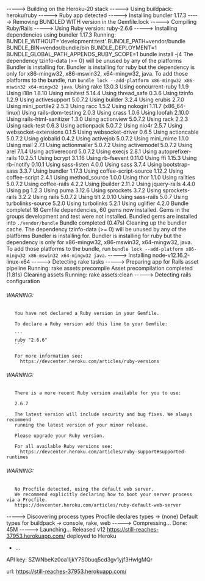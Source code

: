 -----> Building on the Heroku-20 stack
-----> Using buildpack: heroku/ruby
-----> Ruby app detected
-----> Installing bundler 1.17.3
-----> Removing BUNDLED WITH version in the Gemfile.lock
-----> Compiling Ruby/Rails
-----> Using Ruby version: ruby-2.6.6
-----> Installing dependencies using bundler 1.17.3
       Running: BUNDLE_WITHOUT='development:test' BUNDLE_PATH=vendor/bundle BUNDLE_BIN=vendor/bundle/bin BUNDLE_DEPLOYMENT=1 BUNDLE_GLOBAL_PATH_APPENDS_RUBY_SCOPE=1 bundle install -j4
       The dependency tzinfo-data (>= 0) will be unused by any of the platforms Bundler is installing for. Bundler is installing for ruby but the dependency is only for x86-mingw32, x86-mswin32, x64-mingw32, java. To add those platforms to the bundle, run `bundle lock --add-platform x86-mingw32 x86-mswin32 x64-mingw32 java`.
       Using rake 13.0.3
       Using concurrent-ruby 1.1.9
       Using i18n 1.8.10
       Using minitest 5.14.4
       Using thread_safe 0.3.6
       Using tzinfo 1.2.9
       Using activesupport 5.0.7.2
       Using builder 3.2.4
       Using erubis 2.7.0
       Using mini_portile2 2.5.3
       Using racc 1.5.2
       Using nokogiri 1.11.7 (x86_64-linux)
       Using rails-dom-testing 2.0.3
       Using crass 1.0.6
       Using loofah 2.10.0
       Using rails-html-sanitizer 1.3.0
       Using actionview 5.0.7.2
       Using rack 2.2.3
       Using rack-test 0.6.3
       Using actionpack 5.0.7.2
       Using nio4r 2.5.7
       Using websocket-extensions 0.1.5
       Using websocket-driver 0.6.5
       Using actioncable 5.0.7.2
       Using globalid 0.4.2
       Using activejob 5.0.7.2
       Using mini_mime 1.1.0
       Using mail 2.7.1
       Using actionmailer 5.0.7.2
       Using activemodel 5.0.7.2
       Using arel 7.1.4
       Using activerecord 5.0.7.2
       Using execjs 2.8.1
       Using autoprefixer-rails 10.2.5.1
       Using bcrypt 3.1.16
       Using rb-fsevent 0.11.0
       Using ffi 1.15.3
       Using rb-inotify 0.10.1
       Using sass-listen 4.0.0
       Using sass 3.7.4
       Using bootstrap-sass 3.3.7
       Using bundler 1.17.3
       Using coffee-script-source 1.12.2
       Using coffee-script 2.4.1
       Using method_source 1.0.0
       Using thor 1.1.0
       Using railties 5.0.7.2
       Using coffee-rails 4.2.2
       Using jbuilder 2.11.2
       Using jquery-rails 4.4.0
       Using pg 1.2.3
       Using puma 3.12.6
       Using sprockets 3.7.2
       Using sprockets-rails 3.2.2
       Using rails 5.0.7.2
       Using tilt 2.0.10
       Using sass-rails 5.0.7
       Using turbolinks-source 5.2.0
       Using turbolinks 5.2.1
       Using uglifier 4.2.0
       Bundle complete! 18 Gemfile dependencies, 60 gems now installed.
       Gems in the groups development and test were not installed.
       Bundled gems are installed into `./vendor/bundle`
       Bundle completed (0.47s)
       Cleaning up the bundler cache.
       The dependency tzinfo-data (>= 0) will be unused by any of the platforms Bundler is installing for. Bundler is installing for ruby but the dependency is only for x86-mingw32, x86-mswin32, x64-mingw32, java. To add those platforms to the bundle, run `bundle lock --add-platform x86-mingw32 x86-mswin32 x64-mingw32 java`.
-----> Installing node-v12.16.2-linux-x64
-----> Detecting rake tasks
-----> Preparing app for Rails asset pipeline
       Running: rake assets:precompile
       Asset precompilation completed (1.81s)
       Cleaning assets
       Running: rake assets:clean
-----> Detecting rails configuration
###### WARNING:
       You have not declared a Ruby version in your Gemfile.
       
       To declare a Ruby version add this line to your Gemfile:
       
       ```
       ruby "2.6.6"
       ```
       
       For more information see:
         https://devcenter.heroku.com/articles/ruby-versions
###### WARNING:
       There is a more recent Ruby version available for you to use:
       
       2.6.7
       
       The latest version will include security and bug fixes. We always recommend
       running the latest version of your minor release.
       
       Please upgrade your Ruby version.
       
       For all available Ruby versions see:
         https://devcenter.heroku.com/articles/ruby-support#supported-runtimes
###### WARNING:
       No Procfile detected, using the default web server.
       We recommend explicitly declaring how to boot your server process via a Procfile.
       https://devcenter.heroku.com/articles/ruby-default-web-server
-----> Discovering process types
       Procfile declares types     -> (none)
       Default types for buildpack -> console, rake, web
-----> Compressing...
       Done: 45M
-----> Launching...
       Released v12
       https://still-reaches-37953.herokuapp.com/ deployed to Heroku
* ...

API key: SZWNbeKz0oa1IjkY7S0buq5cd3gv1yjf3HwIgMQr

url: https://still-reaches-37953.herokuapp.com/
